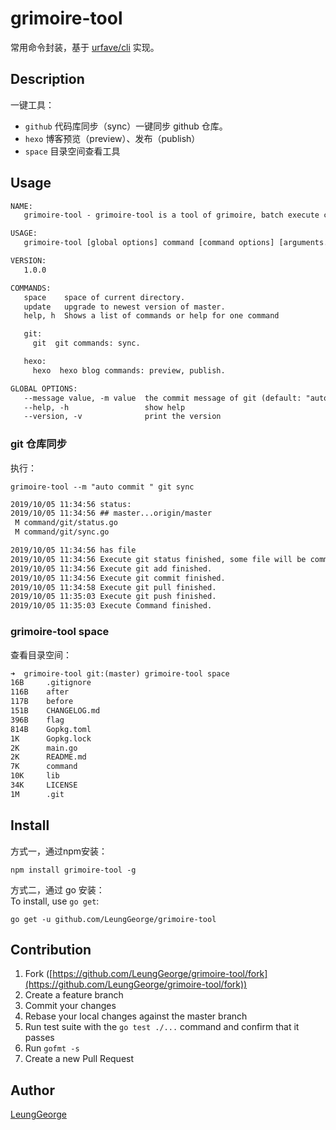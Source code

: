 # grimoire-tool

常用命令封装，基于 [urfave/cli](https://github.com/urfave/cli) 实现。

## Description

一键工具：

- `github` 代码库同步（sync）一键同步 github 仓库。
- `hexo` 博客预览（preview）、发布（publish）
- `space` 目录空间查看工具

## Usage

```html
NAME:
   grimoire-tool - grimoire-tool is a tool of grimoire, batch execute commands.

USAGE:
   grimoire-tool [global options] command [command options] [arguments...]

VERSION:
   1.0.0

COMMANDS:
   space    space of current directory.
   update   upgrade to newest version of master.
   help, h  Shows a list of commands or help for one command

   git:
     git  git commands: sync.

   hexo:
     hexo  hexo blog commands: preview, publish.

GLOBAL OPTIONS:
   --message value, -m value  the commit message of git (default: "auto commit")
   --help, -h                 show help
   --version, -v              print the version
```

### git 仓库同步

执行：
```shell
grimoire-tool --m "auto commit " git sync
```

```html
2019/10/05 11:34:56 status:
2019/10/05 11:34:56 ## master...origin/master
 M command/git/status.go
 M command/git/sync.go

2019/10/05 11:34:56 has file
2019/10/05 11:34:56 Execute git status finished, some file will be committed
2019/10/05 11:34:56 Execute git add finished.
2019/10/05 11:34:56 Execute git commit finished.
2019/10/05 11:34:58 Execute git pull finished.
2019/10/05 11:35:03 Execute git push finished.
2019/10/05 11:35:03 Execute Command finished.
```

### grimoire-tool space

查看目录空间：

```html
➜  grimoire-tool git:(master) grimoire-tool space                      
16B     .gitignore
116B    after
117B    before
151B    CHANGELOG.md
396B    flag
814B    Gopkg.toml
1K      Gopkg.lock
2K      main.go
2K      README.md
7K      command
10K     lib
34K     LICENSE
1M      .git
```

## Install

方式一，通过npm安装：  
```
npm install grimoire-tool -g
```

方式二，通过 go 安装：   
To install, use `go get`:

```shell
go get -u github.com/LeungGeorge/grimoire-tool
```

## Contribution

1. Fork ([https://github.com/LeungGeorge/grimoire-tool/fork](https://github.com/LeungGeorge/grimoire-tool/fork))
1. Create a feature branch
1. Commit your changes
1. Rebase your local changes against the master branch
1. Run test suite with the `go test ./...` command and confirm that it passes
1. Run `gofmt -s`
1. Create a new Pull Request

## Author

[LeungGeorge](https://github.com/LeungGeorge)
